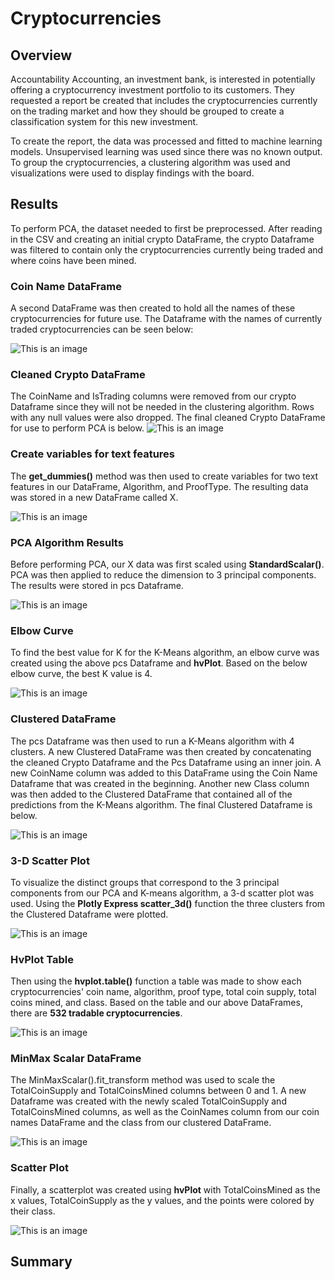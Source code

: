 # Cryptocurrencies
## Overview
  Accountability Accounting, an investment bank, is interested in potentially offering a cryptocurrency investment portfolio to its customers. They requested a report be created that includes the cryptocurrencies currently on the trading market and how they should be grouped to create a classification system for this new investment.
  
  To create the report, the data was processed and fitted to machine learning models. Unsupervised learning was used since there was no known output. To group the cryptocurrencies, a clustering algorithm was used and visualizations were used to display findings with the board.  

## Results
To perform PCA, the dataset needed to first be preprocessed. After reading in the CSV and creating an initial crypto DataFrame, the crypto Dataframe was filtered to contain only the cryptocurrencies currently being traded and where coins have been mined.

### Coin Name DataFrame
A second DataFrame was then created to hold all the names of these cryptocurrencies for future use. The Dataframe with the names of currently traded cryptocurrencies can be seen below:  

![This is an image](https://github.com/dsilvaggio/Cryptocurrencies/blob/main/Resources/Screen%20Shot%202022-06-20%20at%209.52.52%20PM.png)

### Cleaned Crypto DataFrame

The CoinName and IsTrading columns were removed from our crypto Dataframe since they will not be needed in the clustering algorithm. Rows with any null values were also dropped. The final cleaned Crypto DataFrame for use to perform PCA is below. 
![This is an image](https://github.com/dsilvaggio/Cryptocurrencies/blob/main/Resources/Screen%20Shot%202022-06-20%20at%209.53.07%20PM.png)

### Create variables for text features
The **get_dummies()** method was then used to create variables for two text features in our DataFrame, Algorithm, and ProofType. The resulting data was stored in a new DataFrame called X.

![This is an image](https://github.com/dsilvaggio/Cryptocurrencies/blob/main/Resources/Screen%20Shot%202022-06-20%20at%209.53.16%20PM.png)

### PCA Algorithm Results
Before performing PCA, our X data was first scaled using **StandardScalar()**. PCA was then applied to reduce the dimension to 3 principal components. The results were stored in pcs Dataframe. 

![This is an image](https://github.com/dsilvaggio/Cryptocurrencies/blob/main/Resources/Screen%20Shot%202022-06-20%20at%209.53.28%20PM.png)

### Elbow Curve
To find the best value for K for the K-Means algorithm, an elbow curve was created using the above pcs Dataframe and **hvPlot**. Based on the below elbow curve, the best K value is 4. 

![This is an image](https://github.com/dsilvaggio/Cryptocurrencies/blob/main/Resources/Screen%20Shot%202022-06-20%20at%209.53.36%20PM.png)

### Clustered DataFrame
The pcs Dataframe was then used to run a K-Means algorithm with 4 clusters. A new Clustered DataFrame was then created by concatenating the cleaned Crypto Dataframe and the Pcs Dataframe using an inner join. A new CoinName column was added to this DataFrame using the Coin Name Dataframe that was created in the beginning. Another new Class column was then added to the Clustered DataFrame that contained all of the predictions from the K-Means algorithm. The final Clustered Dataframe is below. 

![This is an image](https://github.com/dsilvaggio/Cryptocurrencies/blob/main/Resources/Screen%20Shot%202022-06-20%20at%209.53.45%20PM.png)

### 3-D Scatter Plot
To visualize the distinct groups that correspond to the 3 principal components from our PCA and K-means algorithm, a 3-d scatter plot was used. Using the **Plotly Express scatter_3d()** function the three clusters from the Clustered Dataframe were plotted.

![This is an image](https://github.com/dsilvaggio/Cryptocurrencies/blob/main/Resources/Screen%20Shot%202022-06-20%20at%209.56.01%20PM.png)

### HvPlot Table
Then using the **hvplot.table()** function a table was made to show each cryptocurrencies' coin name, algorithm, proof type, total coin supply, total coins mined, and class. Based on the table and our above DataFrames, there are **532 tradable cryptocurrencies**.  

![This is an image](https://github.com/dsilvaggio/Cryptocurrencies/blob/main/Resources/Screen%20Shot%202022-06-20%20at%209.54.09%20PM.png)

### MinMax Scalar DataFrame
The MinMaxScalar().fit_transform method was used to scale the TotalCoinSupply and TotalCoinsMined columns between 0 and 1. A new Dataframe was created with the newly scaled TotalCoinSupply and TotalCoinsMined columns, as well as the CoinNames column from our coin names DataFrame and the class from our clustered DataFrame. 

![This is an image](https://github.com/dsilvaggio/Cryptocurrencies/blob/main/Resources/Screen%20Shot%202022-06-20%20at%209.54.02%20PM.png)

### Scatter Plot
Finally, a scatterplot was created using **hvPlot** with TotalCoinsMined as the x values, TotalCoinSupply as the y values, and the points were colored by their class.

![This is an image](https://github.com/dsilvaggio/Cryptocurrencies/blob/main/Resources/Screen%20Shot%202022-06-20%20at%209.53.55%20PM.png)






## Summary
